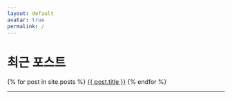 ```yaml
---
layout: default
avatar: true
permalink: /
---
```

# 최근 포스트

{% for post in site.posts %}
  <a href="{{ post.url | prepend: site.baseurl }}">{{ post.title }}</a>
{% endfor %}

---
